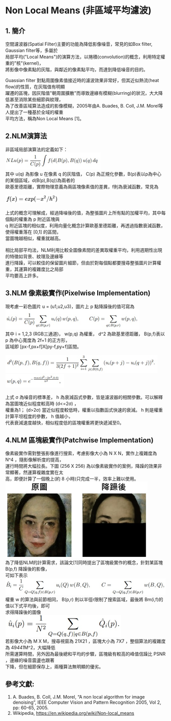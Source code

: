 # Non Local Means (非區域平均濾波)
## 1. 簡介
空間濾波器(Spatial Filter)主要的功能為降低影像噪音，常見的如Box filter, Gaussian filter等，多屬於<br>
局部平均("Local Means")的演算方法，以捲積(convolution)的概念，利用特定權重的"核"(kernel)，<br>
將影像中像素點的灰階，與鄰近的像素點平均，而達到降低噪音的目的。

Guassian filter 對點周圍像素值接近時的濾波效果非常好，但其近似熱流(heat flow)的性質，在灰階值有明顯<br>
躍遷的區塊，因灰階值"朝周圍擴散"而導致邊緣有模糊(blurring)的狀況，大大降低甚至消除某些細節與紋理，<br>
為了改善區域算法造成的影像模糊，2005年由A. Buades, B. Coll, J.M. Morel等人提出了一種基於全域的權重<br>
平均方法，稱為Non Local Means [1]。

## 2.NLM演算法
非區域局部演算法的定義如下：<br>
![image](https://github.com/Chang-Chia-Chi/Image-Processing/blob/master/Non%20Local%20Means/pic/NLM%20Algorithm.jpg)<br>
其中 u(q) 為影像 u 在像素 q 的灰階值， C(p) 為正規化參數，B(p)表以p為中心的某個區域，d(B(p),B(q))為兩者的<br>
歐基里德距離，實際物理意義為兩區塊像素值的差異，f則為衰減函數，常見為<br><br>
![image](https://github.com/Chang-Chia-Chi/Image-Processing/blob/master/Non%20Local%20Means/pic/Decreasing%20Function.jpg)<br><br>
上式的概念可理解成，經過降噪後的值，為整張圖片上所有點的加權平均，其中每個點的權重為 p 附近區塊與<br>
q 附近區塊的相似度，利用向量化概念計算歐基里德距離，再透過指數衰減函數，使得權重落在 [0,1] 的區間，<br>
當圖塊越相似，權重就越高。<br><br>
相比局部平均法，NLM利用比較全圖像素間的差異取權重平均，利用週期性出現的特徵如背景、紋理及邊緣等<br>
進行降躁，可以較佳的保留圖片細節，但由於對每個點都要搜尋整張圖片計算權重，其運算的複雜度比之局部<br>
平均要高上許多。

## 3.NLM 像素級實作(Pixelwise Implementation)
現考慮一彩色圖片 u = (u1,u2,u3)，圖片上 p 點降躁後的值可寫為<br>
![image](https://github.com/Chang-Chia-Chi/Image-Processing/blob/master/Non%20Local%20Means/pic/Pixel%20wise.jpg)<br>
其中 i = 1,2,3 (RGB三通道)， w(p,q) 為權重， d^2 為歐基里德距離， B(p,f)表以 p 為中心寬度為 2f+1 的正方形，<br>
區域即 [px-f,px+f]X[py-f,py+f]區間。<br><br>
![image](https://github.com/Chang-Chia-Chi/Image-Processing/blob/master/Non%20Local%20Means/pic/Distance.jpg)<br>
![image](https://github.com/Chang-Chia-Chi/Image-Processing/blob/master/Non%20Local%20Means/pic/Weight.jpg)<br><br>
上式 σ 為噪音的標準差， h 為衰減函式參數，皆是濾波器的相關參數。可以解釋為當圖塊近似程度較高時 (d<=2σ) ，<br>
權重為1； (d>2σ) 當近似程度較低時，權重以指數函式快速的衰減。 h 則是權重計算平坦程度的參數， h 值越小，<br>
代表衰減速度越快，相似程度低的區塊權重將更快遞減至0。

## 4.NLM 區塊級實作(Patchwise Implementation)
像素級實作需對整張影像進行搜索，考慮影像大小為 N X N，實作上複雜度為 N^4 ，隨影像解析度的提高，<br>
運行時間將大幅拉長。下圖 (256 X 256) 為以像素級實作的案例，降躁的效果非常顯著，然運算複雜度實在太<br>
高，即便計算了一個晚上(約 8 小時)只完成一半，效率上難以使用。<br>
![image](https://github.com/Chang-Chia-Chi/Image-Processing/blob/master/Non%20Local%20Means/pic/pixel%20base.jpg)<br>
為了降低NLM的計算需求，該論文[1]同時提出了區塊級實作的概念，針對某區塊 B(p,f) 降躁後的影像，<br>
可如下表示<br>
![image](https://github.com/Chang-Chia-Chi/Image-Processing/blob/master/Non%20Local%20Means/pic/patch%20wise.jpg)<br>
權重 w 的算法與前節相同， B(p,r) 則以半徑r限制了搜索區域，最後將 Bm(i,f)的值以下式平均後，即可<br>
求得降躁後的圖像<br>
![image](https://github.com/Chang-Chia-Chi/Image-Processing/blob/master/Non%20Local%20Means/pic/patcj%20wise%20result.jpg)<br>
若影像大小為 M X M，搜尋視窗為 21X21 ，區塊大小為 7X7 ，整個算法的複雜度為 49*441*M^2，大幅降低<br>
所需運算時間，另外因為最後總和平均的步驟，區塊級有較高的峰值信躁比 PSNR ，邊緣的噪音震盪也跟著<br>
下降，但在細節保存上，兩種算法無明顯的優劣。

## 參考文獻:
1. A. Buades, B. Coll, J.M. Morel, “A non local algorithm for image denoising”, IEEE Computer
Vision and Pattern Recognition 2005, Vol 2, pp: 60-65, 2005.
2. Wikipedia, https://en.wikipedia.org/wiki/Non-local_means

